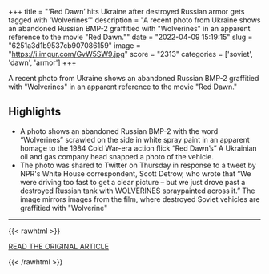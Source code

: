 +++
title = "‘Red Dawn’ hits Ukraine after destroyed Russian armor gets tagged with ‘Wolverines’"
description = "A recent photo from Ukraine shows an abandoned Russian BMP-2 graffitied with \"Wolverines\" in an apparent reference to the movie \"Red Dawn.\""
date = "2022-04-09 15:19:15"
slug = "6251a3d1b9537cb907086159"
image = "https://i.imgur.com/GvW5SW9.jpg"
score = "2313"
categories = ['soviet', 'dawn', 'armor']
+++

A recent photo from Ukraine shows an abandoned Russian BMP-2 graffitied with \"Wolverines\" in an apparent reference to the movie \"Red Dawn.\"

## Highlights

- A photo shows an abandoned Russian BMP-2 with the word “Wolverines” scrawled on the side in white spray paint in an apparent homage to the 1984 Cold War-era action flick “Red Dawn’s” A Ukrainian oil and gas company head snapped a photo of the vehicle.
- The photo was shared to Twitter on Thursday in response to a tweet by NPR's White House correspondent, Scott Detrow, who wrote that “We were driving too fast to get a clear picture – but we just drove past a destroyed Russian tank with WOLVERINES spraypainted across it.” The image mirrors images from the film, where destroyed Soviet vehicles are graffitied with "Wolverine"

---

{{< rawhtml >}}
  <p class="article-category">
    <a target="_blank" href="https://taskandpurpose.com/culture/destroyed-russian-armor-wolverines-red-dawn">READ THE ORIGINAL ARTICLE</a>
  </p>
{{< /rawhtml >}}
